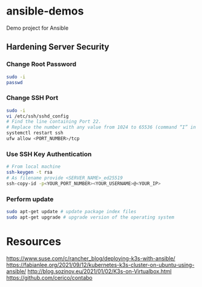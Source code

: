 # ansible-demos
Demo project for Ansible

## Hardening Server Security

### Change Root Password

```bash
sudo -i
passwd
```

### Change SSH Port

```bash
sudo -i
vi /etc/ssh/sshd_config
# Find the line containing Port 22.
# Replace the number with any value from 1024 to 65536 (command “I” in the vi editor). If there is a hashtag symbol next to “Port”, erase it.
systemctl restart ssh
ufw allow <PORT_NUMBER>/tcp
```

### Use SSH Key Authentication

```bash
# From local machine
ssh-keygen -t rsa
# As filename provide <SERVER_NAME>_ed25519
ssh-copy-id -p<YOUR_PORT_NUMBER><YOUR_USERNAME>@<YOUR_IP>

```

### Perform update

```bash
sudo apt-get update # update package index files
sudo apt-get upgrade # upgrade version of the operating system
```


# Resources

https://www.suse.com/c/rancher_blog/deploying-k3s-with-ansible/
https://fabianlee.org/2021/09/12/kubernetes-k3s-cluster-on-ubuntu-using-ansible/
http://blog.sozinov.eu/2021/01/02/K3s-on-Virtualbox.html
https://github.com/cerico/contabo